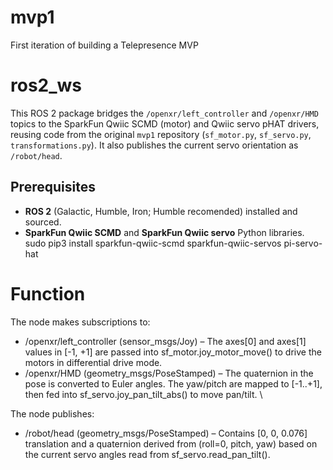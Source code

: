 # mvp1
First iteration of building a Telepresence MVP

# ros2_ws

This ROS 2 package bridges the `/openxr/left_controller` and `/openxr/HMD` topics to the SparkFun Qwiic SCMD (motor) and Qwiic servo pHAT drivers, reusing code from the original `mvp1` repository (`sf_motor.py`, `sf_servo.py`, `transformations.py`). It also publishes the current servo orientation as `/robot/head`.

## Prerequisites

- **ROS 2** (Galactic, Humble, Iron; Humble recomended) installed and sourced.
- **SparkFun Qwiic SCMD** and **SparkFun Qwiic servo** Python libraries.
  sudo pip3 install sparkfun-qwiic-scmd sparkfun-qwiic-servos pi-servo-hat

# Function
  The node makes subscriptions to:
   - /openxr/left_controller (sensor_msgs/Joy) – The axes[0] and axes[1] values in [-1, +1] are passed into sf_motor.joy_motor_move() to drive the motors in differential drive mode.
   - /openxr/HMD (geometry_msgs/PoseStamped) – The quaternion in the pose is converted to Euler angles. The yaw/pitch are mapped to [-1..+1], then fed into sf_servo.joy_pan_tilt_abs() to move pan/tilt. \

  The node publishes:
   - /robot/head (geometry_msgs/PoseStamped) – Contains [0, 0, 0.076] translation and a quaternion derived from (roll=0, pitch, yaw) based on the current servo angles read from sf_servo.read_pan_tilt().
